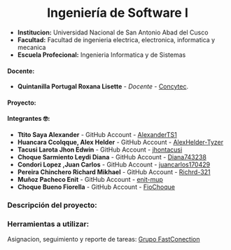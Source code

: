 # **<center>Ingeniería de Software I </center>**

- **Institucion:** Universidad Nacional de San Antonio Abad del Cusco
- **Facultad:** Facultad de ingenieria electrica, electronica, informatica y mecanica
- **Escuela Profecional:** Ingenieria Informatica y de Sistemas

#### Docente:
- **Quintanilla Portugal Roxana Lisette** - _Docente_ - [Concytec](http://directorio.concytec.gob.pe/appDirectorioCTI/VerDatosInvestigador.do?id_investigador=40930).

#### Proyecto:
#### Integrantes 🤓:
- **Ttito Saya Alexander** - GitHub Account - [AlexanderTS1](https://github.com/AlexanderTS1)
- **Huancara Ccolqque, Alex Helder** - GitHub Account - [AlexHelder-Tyzer](https://github.com/AlexHelder-Tyzer)
- **Tacusi Larota Jhon Edwin** - GitHub Account - [jhontacusi](https://github.com/jhontacusi)
- **Choque Sarmiento Leydi Diana** - GitHub Account - [Diana743238](https://github.com/Diana743238) 
- **Condori Lopez ,Juan Carlos** - GitHub Account - [juancarlos170429](https://github.com/juancarlos170429) 
- **Pereira Chinchero Richard Mikhael** - GitHub Account - [Richrd-321](https://github.com/Richrd-321) 
- **Muñoz Pacheco Enit** - GitHub Account - [enit-mup](https://github.com/enit-mup)
- **Choque Bueno Fiorella** - GitHub Account - [FioChoque](https://github.com/FioChoque)

### Descripción del proyecto:

### Herramientas a utilizar:
Asignacion, seguimiento y reporte de tareas: [Grupo FastConection](https://trello.com/b/d0lKxO7F/trabajos-1)

